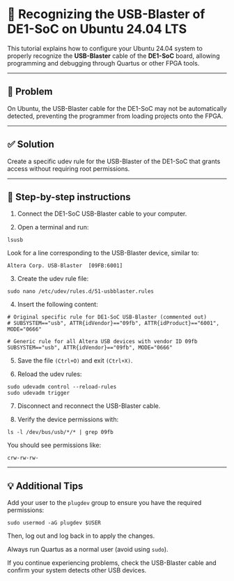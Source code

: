 # 🔌 Recognizing the USB-Blaster of DE1-SoC on Ubuntu 24.04 LTS

This tutorial explains how to configure your Ubuntu 24.04 system to properly recognize the **USB-Blaster** cable of the **DE1-SoC** board, allowing programming and debugging through Quartus or other FPGA tools.

---

## 🧩 Problem

On Ubuntu, the USB-Blaster cable for the DE1-SoC may not be automatically detected, preventing the programmer from loading projects onto the FPGA.

---

## ✅ Solution

Create a specific udev rule for the USB-Blaster of the DE1-SoC that grants access without requiring root permissions.

---

## 📝 Step-by-step instructions

1. Connect the DE1-SoC USB-Blaster cable to your computer.

2. Open a terminal and run:

``` lsusb ```
  
Look for a line corresponding to the USB-Blaster device, similar to:

``` Altera Corp. USB-Blaster  [09FB:6001] ```

3. Create the udev rule file:

``` sudo nano /etc/udev/rules.d/51-usbblaster.rules ```

4. Insert the following content:

```
# Original specific rule for DE1-SoC USB-Blaster (commented out)
# SUBSYSTEM=="usb", ATTR{idVendor}=="09fb", ATTR{idProduct}=="6001", MODE="0666"

# Generic rule for all Altera USB devices with vendor ID 09fb
SUBSYSTEM=="usb", ATTR{idVendor}=="09fb", MODE="0666"
```
5. Save the file ``` (Ctrl+O) ``` and exit ``` (Ctrl+X) ```.

6. Reload the udev rules:
```
sudo udevadm control --reload-rules
sudo udevadm trigger
```
7. Disconnect and reconnect the USB-Blaster cable.

8. Verify the device permissions with:

``` ls -l /dev/bus/usb/*/* | grep 09fb ```

You should see permissions like:

``` crw-rw-rw- ```

---

## 💡 Additional Tips

Add your user to the ``` plugdev ``` group to ensure you have the required permissions:

``` sudo usermod -aG plugdev $USER ```

Then, log out and log back in to apply the changes.

Always run Quartus as a normal user (avoid using ``` sudo ```).

If you continue experiencing problems, check the USB-Blaster cable and confirm your system detects other USB devices.     
